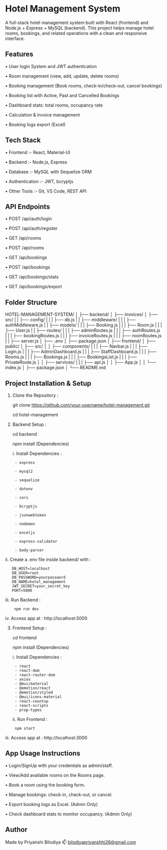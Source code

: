 # Hotel Management System 

A full-stack hotel management system built with React (frontend) and Node.js + Express + MySQL (backend).
This project helps manage hotel rooms, bookings, and related operations with a clean and responsive interface.


## Features

• User login System and JWT authentication

• Room management (view, add, update, delete rooms)

• Booking management (Book rooms, check-in/check-out, cancel bookings)

• Booking list with Active, Past and Cancelled Bookings

• Dashboard stats: total rooms, occupancy rate

• Calculation & invoice management

• Booking logs export (Excel)

## Tech Stack

• Frontend :- React, Material-UI

• Backend :- Node.js, Express

• Database :- MySQL with Sequelize ORM

• Authentication :- JWT, bcryptjs

• Other Tools :- Git, VS Code, REST API


## API Endpoints

• POST /api/auth/login

• POST /api/auth/register

• GET /api/rooms

• POST /api/rooms

• GET /api/bookings

• POST /api/bookings

• GET /api/bookings/stats

• GET /api/bookings/export


## Folder Structure 

HOTEL-MANAGEMENT-SYSTEM/
│
├── backend/
│   ├── invoices/
│   ├── src/
|   |   ├── config/
|   |   |    ├── db.js
|   |   ├── middleware/
|   |   |    ├── authMiddleware.js
|   |   ├── models/
|   |   |    ├── Booking.js
|   |   |    ├── Room.js
|   |   |    ├── User.js
|   |   ├── routes/
|   |   |    ├── adminRoutes.js
|   |   |    ├── authRoutes.js
|   |   |    ├── bookingRoutes.js
|   |   |    ├── invoiceRoutes.js
|   |   |    ├── roomRoutes.js
|   |   ├── server.js
│   ├── .env
│   ├── package.json
│
├── frontend/
│   ├── public/
│   ├── src/
│   │   ├── components/
|   |   |   ├── Navbar.js
|   |   |   ├── Login.js
|   |   |   ├── AdminDashboard.js
|   |   |   ├── StaffDashboard.js
|   |   |   ├── Rooms.js
|   |   |   ├── Bookings.js
|   |   |   ├── BookingsList.js
|   |   |   ├── PrivateRoute.js
│   │   ├── services/
|   |   |    ├── api.js
│   │   ├── App.js
│   │   └── index.js
│   ├── package.json
│
└── README.md


## Project Installation & Setup

1. Clone the Repository :

   git clone https://github.com/your-username/hotel-management.git
   
   cd hotel-management

3. Backend Setup :
   
    cd backend
   
    npm install (Dependencies)

   i. Install Dependencies :
   
        - express
   
        - mysql2
   
        - sequelize
   
        - dotenv
   
        - cors
   
        - bcryptjs
   
        - jsonwebtoken
   
        - nodemon
   
        - exceljs
   
        - express-validator
   
        - body-parser
   

  ii. Create a .env file inside backend/ with :
  
       DB_HOST=localhost
       DB_USER=root
       DB_PASSWORD=yourpassword
       DB_NAME=hotel_management
       JWT_SECRET=your_secret_key
       PORT=5000

  iii. Run Backend : 
  
        npm run dev

   iv. Access app at :
        http://localhost:5000
 
3. Frontend Setup :
   
    cd frontend
   
    npm install (Dependencies)

   i. Install Dependencies :
   
        - react
        - react-dom
        - react-router-dom
        - axios
        - @mui/material
        - @emotion/react
        - @emotion/styled
        - @mui/icons-material
        - react-countup
        - react-scripts
        - prop-types

   ii. Run Frontend :
   
        npm start

  iii. Access app at :
        http://localhost:3000


## App Usage Instructions

 • Login/SignUp with your credentials as admin/staff.
 
 • View/Add available rooms on the Rooms page.
 
 • Book a room using the booking form.
 
 • Manage bookings: check-in, check-out, or cancel.
 
 • Export booking logs as Excel. (Admin Only)
 
 • Check dashboard stats to monitor occupancy. (Admin Only)


 ## Author
 
Made by Priyanshi Bilodiya
📫 bilodiyapriyanshhi26@gmail.com
